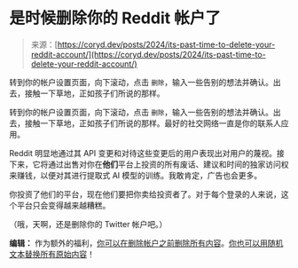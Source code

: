 <!--yml

category: 未分类

date: 2024-05-29 13:23:37

-->

# 是时候删除你的 Reddit 帐户了

> 来源：[https://coryd.dev/posts/2024/its-past-time-to-delete-your-reddit-account/](https://coryd.dev/posts/2024/its-past-time-to-delete-your-reddit-account/)

转到你的帐户设置页面，向下滚动，点击 `删除`，输入一些告别的想法并确认。出去，接触一下草地，正如孩子们所说的那样。

转到你的帐户设置页面，向下滚动，点击 `删除`，输入一些告别的想法并确认。出去，接触一下草地，正如孩子们所说的那样。最好的社交网络一直是你的联系人应用。

Reddit 明显地通过其 API 变更和对待这些变更后的用户表现出对用户的蔑视。接下来，它将通过出售对你在**他们**平台上投资的所有废话、建议和时间的独家访问权来赚钱，以便对其进行提取式 AI 模型的训练。我敢肯定，广告也会更多。

你投资了他们的平台，现在他们要把你卖给投资者了。对于每个登录的人来说，这个平台只会变得越来越糟糕。

（哦，天啊，还是删除你的 Twitter 帐户吧。）

**编辑：** 作为额外的福利，[你可以在删除帐户之前删除所有内容](https://github.com/j0be/PowerDeleteSuite)。[你也可以用随机文本替换所有原始内容](https://github.com/andrewbanchich/shreddit)！
